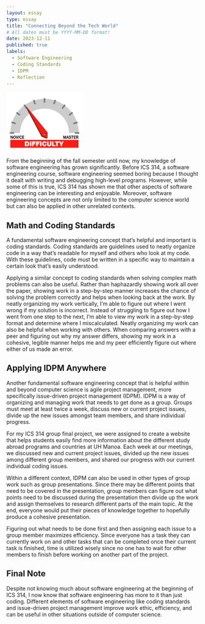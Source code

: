 ```yaml
---
layout: essay
type: essay
title: "Connecting Beyond the Tech World"
# All dates must be YYYY-MM-DD format!
date: 2023-12-11
published: true
labels:
  - Software Engineering
  - Coding Standards
  - IDPM 
  - Reflection
---
```


<img width="200px" class="rounded float-start pe-4" src="../img/difficulty/degree_difficulty.jpg">

From the beginning of the fall semester until now, my knowledge of software engineering has grown significantly. Before ICS 314, a software engineering course, software engineering seemed boring because I thought it dealt with writing and debugging high-level programs. However, while some of this is true, ICS 314 has shown me that other aspects of software engineering can be interesting and enjoyable. Moreover, software engineering concepts are not only limited to the computer science world but can also be applied in other unrelated contexts. 


## Math and Coding Standards

A fundamental software engineering concept that’s helpful and important is coding standards. Coding standards are guidelines used to neatly organize code in a way that’s readable for myself and others who look at my code. With these guidelines, code must be written in a specific way to maintain a certain look that’s easily understood. 

Applying a similar concept to coding standards when solving complex math problems can also be useful. Rather than haphazardly showing work all over the paper, showing work in a step-by-step manner increases the chance of solving the problem correctly and helps when looking back at the work. By neatly organizing my work vertically, I’m able to figure out where I went wrong if my solution is incorrect. Instead of struggling to figure out how I went from one step to the next, I’m able to view my work in a step-by-step format and determine where I miscalculated. Neatly organizing my work can also be helpful when working with others. When comparing answers with a peer and figuring out why my answer differs, showing my work in a cohesive, legible manner helps me and my peer efficiently figure out where either of us made an error. 


## Applying IDPM Anywhere 

Another fundamental software engineering concept that is helpful within and beyond computer science is agile project management, more specifically issue-driven project management (IDPM). IDPM is a way of organizing and managing work that needs to get done as a group. Groups must meet at least twice a week, discuss new or current project issues, divide up the new issues amongst team members, and share individual progress. 

For my ICS 314 group final project, we were assigned to create a website that helps students easily find more information about the different study abroad programs and countries at UH Manoa. Each week at our meetings, we discussed new and current project issues, divided up the new issues among different group members, and shared our progress with our current individual coding issues. 

Within a different context, IDPM can also be used in other types of group work such as group presentations. Since there may be different points that need to be covered in the presentation, group members can figure out what points need to be discussed during the presentation then divide up the work and assign themselves to research different parts of the main topic. At the end, everyone would put their pieces of knowledge together to hopefully produce a cohesive presentation. 

Figuring out what needs to be done first and then assigning each issue to a group member maximizes efficiency. Since everyone has a task they can currently work on and other tasks that can be completed once their current task is finished, time is utilized wisely since no one has to wait for other members to finish before working on another part of the project. 


## Final Note

Despite not knowing much about software engineering at the beginning of ICS 314, I now know that software engineering has more to it than just coding. Different elements of software engineering like coding standards and issue-driven project management improve work ethic, efficiency, and can be useful in other situations outside of computer science. 
